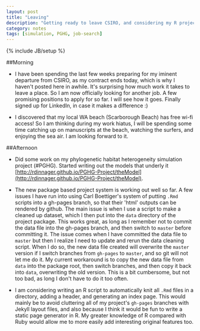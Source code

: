 ```yaml
---
layout: post
title: "Leaving"
description: "Getting ready to leave CSIRO, and considering my R project package system"
category: notes
tags: [simulation, PGHG, job-search]
---
```

{% include JB/setup %}

##Morning

* I have been spending the last few weeks preparing for my iminent departure from CSIRO, as my contract ends today, which is why I haven't posted here in awhile. It's surprising how much work it takes to leave a place. So I am now officially looking for another job. A few promising positions to apply for so far. I will see how it goes. Finally signed up for LinkedIn, in case it makes a difference :)

* I discovered that my local WA beach (Scarborough Beach) has free wi-fi access! So I am thinking during my work hiatus, I will be spending some time catching up on manuscripts at the beach, watching the surfers, and enjoying the sea air. I am looking forward to it.

##Afternoon

* Did some work on my phylogenetic habitat heterogeneity simulation project (#PGHG). Started writing out the models that underly it [http://rdinnager.github.io/PGHG-Project/theModel](http://rdinnager.github.io/PGHG-Project/theModel).

* The new package based project system is working out well so far. A few issues I have run into using Carl Boettiger's system of putting `.Rmd` scripts into a gh-pages branch, so that their 'html' outputs can be rendered by github. The main issue is when I use a script to make a cleaned up dataset, which I then put into the `data` directory of the project package. This works great, as long as I remember not to commit the data file into the gh-pages branch, and then switch to `master` before committing it. The issue comes when I have committed the data file to `master` but then I realize I need to update and rerun the data cleaning script. When I do so, the new data file created will overwrite the `master` version if I switch branches from `gh-pages` to `master`, and so git will not let me do it. My current workaround is to copy the new data file from `data` into the package root, then switch branches, and then copy it back into `data`, overwriting the old version. This is a bit cumbersome, but not too bad, as long I don't have to do it too often. 

* I am considering writing an R script to automatically knit all `.Rmd` files in a directory, adding a header, and generating an index page. This would mainly be to avoid cluttering all of my project's `gh-pages` branches with Jekyll layout files, and also because I think it would be fun to write a static page generator in R. My greater knowledge of R compared with Ruby would allow me to more easily add interesting original features too.